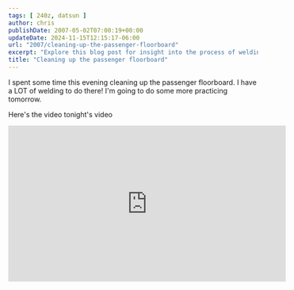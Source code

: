 ```yaml
---
tags: [ 240z, datsun ]
author: chris
publishDate: 2007-05-02T07:00:19+00:00
updateDate: 2024-11-15T12:15:17-06:00
url: "2007/cleaning-up-the-passenger-floorboard"
excerpt: "Explore this blog post for insight into the process of welding and cleaning up the passenger floorboard of a car."
title: "Cleaning up the passenger floorboard"
---
```


I spent some time this evening cleaning up the passenger floorboard. I have a LOT of welding to do there! I'm going to do some more practicing tomorrow.

Here's the video tonight's video 

<iframe width="560" height="315" src="https://www.youtube.com/embed/qvV-b7SJ_UA?si=Rcf5GaqPTAor15wD" title="YouTube video player" frameborder="0" allow="accelerometer; autoplay; clipboard-write; encrypted-media; gyroscope; picture-in-picture; web-share" referrerpolicy="strict-origin-when-cross-origin" allowfullscreen></iframe>
